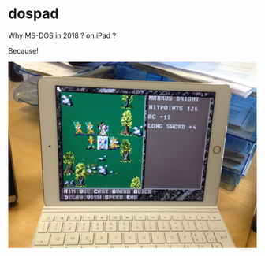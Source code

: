 dospad
======

Why MS-DOS in 2018 ? on iPad ? 

Because!

![alt text](https://github.com/mOoNsHaDoOo/Images/blob/master/DarkQueenOfKrynn.jpg?raw=true)
